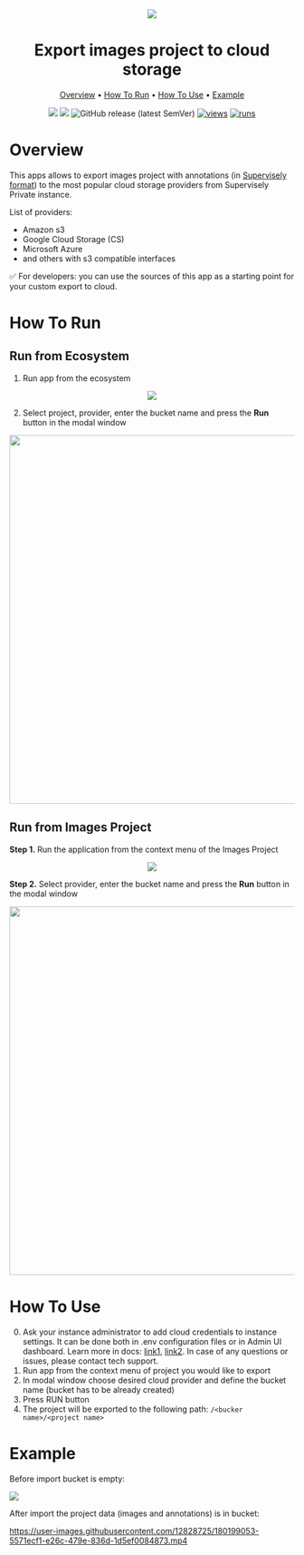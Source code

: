 <div align="center" markdown>
<img src="https://user-images.githubusercontent.com/12828725/180172793-8ae42ac6-76bc-4b5c-bba2-e709dd7ec0c0.png"/>

# Export images project to cloud storage

<p align="center">
  <a href="#Overview">Overview</a> •
  <a href="#How-To-Run">How To Run</a> •
  <a href="#How-To-Use">How To Use</a> •
  <a href="#Example">Example</a>
</p>


[![](https://img.shields.io/badge/supervisely-ecosystem-brightgreen)](https://ecosystem.supervise.ly/apps/supervisely-ecosystem/export-project-to-cloud-storage)
[![](https://img.shields.io/badge/slack-chat-green.svg?logo=slack)](https://supervise.ly/slack)
![GitHub release (latest SemVer)](https://img.shields.io/github/v/release/supervisely-ecosystem/export-project-to-cloud-storage)
[![views](https://app.supervise.ly/img/badges/views/supervisely-ecosystem/export-project-to-cloud-storage)](https://supervise.ly)
[![runs](https://app.supervise.ly/img/badges/runs/supervisely-ecosystem/export-project-to-cloud-storage)](https://supervise.ly)

</div>

# Overview

This apps allows to export images project with annotations (in [Supervisely format](https://developer.supervise.ly/api-references/supervisely-annotation-json-format)) to the most popular cloud storage providers from Supervisely Private instance.

List of providers:
- Amazon s3
- Google Cloud Storage (CS)
- Microsoft Azure
- and others with s3 compatible interfaces

✅ For developers: you can use the sources of this app as a starting point for your custom export to cloud. 

# How To Run

## Run from Ecosystem

1. Run app from the ecosystem

<div align="center" markdown>
<img src="https://user-images.githubusercontent.com/48913536/180185094-853935da-ae2e-4416-97a6-fbe164f9c3c4.png"/>
</div>

2. Select project, provider, enter the bucket name and press the **Run** button in the modal window

<div align="center" markdown>
<img src="https://user-images.githubusercontent.com/48913536/180185108-5ec87caa-0fa9-407b-84ee-80155ff6b909.png" width="650"/>
</div>

## Run from Images Project

**Step 1.** Run the application from the context menu of the Images Project

<div align="center" markdown>
<img src="https://user-images.githubusercontent.com/48913536/180185139-67c41ae9-360d-4dd9-950b-ee8baae7de24.png">  
</div>

**Step 2.** Select provider, enter the bucket name and press the **Run** button in the modal window

<div align="center" markdown>
<img src="https://user-images.githubusercontent.com/48913536/180185153-d0b394a0-deea-4deb-a509-5519fc70fd4d.png" width="650">
</div>

# How To Use

0. Ask your instance administrator to add cloud credentials to instance settings. It can be done both in .env 
   configuration files or in Admin UI dashboard. Learn more in docs: [link1](https://docs.supervise.ly/enterprise-edition/installation/post-installation#configure-your-instance), 
   [link2](https://docs.supervise.ly/enterprise-edition/advanced-tuning/s3#links-plugin-cloud-providers-support). 
   In case of any questions or issues, please contact tech support.
2. Run app from the context menu of project you would like to export
3. In modal window choose desired cloud provider and define the bucket name (bucket has to be already created)
4. Press RUN button
5. The project will be exported to the following path: `/<bucker name>/<project name>`

# Example

Before import bucket is empty:

<img src="https://user-images.githubusercontent.com/12828725/180176958-4b14654b-ba9a-4882-b0e6-3dbfee224035.png"/>

After import the project data (images and annotations) is in bucket:

https://user-images.githubusercontent.com/12828725/180199053-5571ecf1-e26c-479e-836d-1d5ef0084873.mp4

